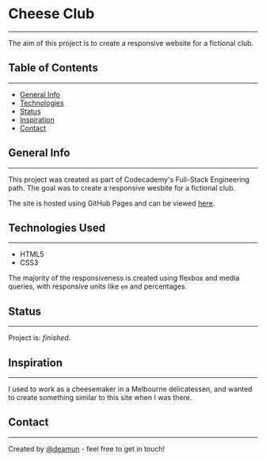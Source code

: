 # Cheese Club
---
The aim of this project is to create a responsive website for a fictional club.

## Table of Contents
---
- [General Info](#general-info)
- [Technologies](#technologies-used)
- [Status](#status)
- [Inspiration](#inspiration)
- [Contact](#contact)

## General Info
---
This project was created as part of Codecademy's Full-Stack Engineering path. The goal was to create a responsive wesbite for a fictional club.

The site is hosted using GitHub Pages and can be viewed [here]().

## Technologies Used
---
- HTML5
- CSS3

The majority of the responsiveness is created using flexbox and media queries, with responsive units like `em` and percentages.

## Status
---
Project is: _finished_.

## Inspiration
---
I used to work as a cheesemaker in a Melbourne delicatessen, and wanted to create something similar to this site when I was there.

## Contact
---
Created by [@deamun](https://github.com/deamun) - feel free to get in touch!
